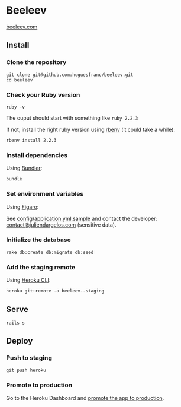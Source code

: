 # Beeleev

[beeleev.com](https://www.beeleev.com)

## Install

### Clone the repository

```shell
git clone git@github.com:huguesfranc/beeleev.git
cd beeleev
```

### Check your Ruby version

```shell
ruby -v
```

The ouput should start with something like `ruby 2.2.3`

If not, install the right ruby version using [rbenv](https://github.com/rbenv/rbenv) (it could take a while):

```shell
rbenv install 2.2.3
```

### Install dependencies

Using [Bundler](https://github.com/bundler/bundler):

```shell
bundle
```

### Set environment variables

Using [Figaro](https://github.com/laserlemon/figaro):

See [config/application.yml.sample](https://github.com/huguesfranc/beeleev/blob/master/config/application.yml.sample) and contact the developer: [contact@juliendargelos.com](mailto:contact@juliendargelos.com) (sensitive data).

### Initialize the database

```shell
rake db:create db:migrate db:seed
```

### Add the staging remote

Using [Heroku CLI](https://devcenter.heroku.com/articles/heroku-cli):

```shell
heroku git:remote -a beeleev--staging
```

## Serve

```shell
rails s
```

## Deploy

### Push to staging

```shell
git push heroku
```

### Promote to production

Go to the Heroku Dashboard and [promote the app to production](https://devcenter.heroku.com/articles/pipelines).
